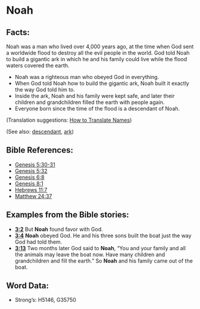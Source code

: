 # Noah

## Facts:

Noah was a man who lived over 4,000 years ago, at the time when God sent a worldwide flood to destroy all the evil people in the world. God told Noah to build a gigantic ark in which he and his family could live while the flood waters covered the earth.

* Noah was a righteous man who obeyed God in everything.
* When God told Noah how to build the gigantic ark, Noah built it exactly the way God told him to.
* Inside the ark, Noah and his family were kept safe, and later their children and grandchildren filled the earth with people again.
* Everyone born since the time of the flood is a descendant of Noah.

(Translation suggestions: [How to Translate Names](rc://en/ta/man/translate/translate-names))

(See also: [descendant](../other/descendant.md), [ark](../kt/ark.md))

## Bible References:

* [Genesis 5:30-31](rc://en/tn/help/gen/05/30)
* [Genesis 5:32](rc://en/tn/help/gen/05/32)
* [Genesis 6:8](rc://en/tn/help/gen/06/08)
* [Genesis 8:1](rc://en/tn/help/gen/08/01)
* [Hebrews 11:7](rc://en/tn/help/heb/11/7)
* [Matthew 24:37](rc://en/tn/help/mat/24/37)

## Examples from the Bible stories:

* __[3:2](rc://en/tn/help/obs/03/02)__ But __Noah__ found favor with God.
* __[3:4](rc://en/tn/help/obs/03/04)__ __Noah__ obeyed God. He and his three sons built the boat just the way God had told them.
* __[3:13](rc://en/tn/help/obs/03/13)__ Two months later God said to __Noah__, “You and your family and all the animals may leave the boat now. Have many children and grandchildren and fill the earth.” So __Noah__ and his family came out of the boat.

## Word Data:

* Strong’s: H5146, G35750
